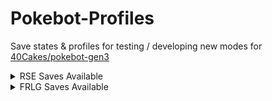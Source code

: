 # Pokebot-Profiles
Save states & profiles for testing / developing new modes for [40Cakes/pokebot-gen3](https://github.com/40Cakes/pokebot-gen3)


<details>
<summary>RSE Saves Available</summary>
  
Pokemon | Emerald | Ruby | Sapphire | Folder Link
--- | --- | --- | --- | ---
Kyogre | ✅ | ➖ | ✅ | [🔗 Ancient Legendaries](Saves%20%26%20Save%20States/RSE/Ancient%20Legendaries)
Groudon | ✅ | ✅ | ➖ | [🔗 Ancient Legendaries](Saves%20%26%20Save%20States/RSE/Ancient%20Legendaries)
Rayquaza | ✅ | ✅ | ✅ | [🔗 Ancient Legendaries](Saves%20%26%20Save%20States/RSE/Ancient%20Legendaries)
Beldum | ✅ | ❌ | ❌ | [🔗 Beldum](Saves%20%26%20Save%20States/RSE/Beldum)
Castform | ✅ | ✅ | ✅ | [🔗 Castform](Saves%20%26%20Save%20States/RSE/Castform)
Deoxys | ✅ | ➖ | ➖ | [🔗 Deoxys](Saves%20%26%20Save%20States/RSE/Deoxys)
Fossils | ✅ | ❌ | ❌ | [🔗 Fossils](Saves%20%26%20Save%20States/RSE/Fossils)
Ho-Oh | ✅ | ➖ | ➖ | [🔗 Ho-Oh](Saves%20%26%20Save%20States/RSE/Ho-Oh)
Hoenn Starters | ✅ | ✅ | ✅ | [🔗 Hoenn Starters](Saves%20%26%20Save%20States/RSE/Hoenn%20Starters)
Johto Starters | ✅ | ➖ | ➖ | [🔗 Johto Starters](Saves%20%26%20Save%20States/RSE/Johto%20Starters)
Kecleon | ✅ | ❌ | ❌ | [🔗 Kecleon](Saves%20%26%20Save%20States/RSE/Kecleon)
Lati@s | ✅ | ❌ | ❌ | [🔗 Lati@s](Saves%20%26%20Save%20States/RSE/Lati%40s)
Lugia | ✅ | ➖ | ➖ | [🔗 Lugia](Saves%20%26%20Save%20States/RSE/Lugia)
Mew | ✅ | ➖ | ➖ | [🔗 Mew](Saves%20%26%20Save%20States/RSE/Mew)
Regice | ✅ | ❌ | ❌ | [🔗 Regi Trio](Saves%20%26%20Save%20States/RSE/Regi%20Trio)
Regirock | ✅ | ❌ | ❌ | [🔗 Regi Trio](Saves%20%26%20Save%20States/RSE/Regi%20Trio)
Registeel | ✅ | ❌ | ❌ | [🔗 Regi Trio](Saves%20%26%20Save%20States/RSE/Regi%20Trio)
Rock Smash | ✅ | ❌ | ❌ | [🔗 Rock Smash](Saves%20%26%20Save%20States/RSE/Rock%20Smash)
Safari Zone | ✅ | ✅ | ✅ | [🔗 Safari Zones](Saves%20%26%20Save%20States/RSE/Safari%20Zones)
Sudowoodo | ✅ | ➖ | ➖ | [🔗 Sudowoodo](Saves%20%26%20Save%20States/RSE/Sudowoodo)
Wynaut (Egg) | ✅ | ❌ | ❌ | [🔗 Wynaut](Saves%20%26%20Save%20States/RSE/Wynaut)
</details>

<details>
<summary>FRLG Saves Available</summary>
  
## FRLG Saves Available
Pokemon | Fire Red | Leaf Green | Folder Link
--- | --- | --- | ---
Aerodactyl | ❌ | ❌ | [🔗 Aerodactyl](Saves%20%26%20Save%20States/FRLG/Aerodactyl)
Kyogre | ❌ | ❌ | [🔗 Ancient Legendaries](Saves%20%26%20Save%20States/FRLG/Ancient%20Legendaries)
Groudon | ✅ | ❌ | [🔗 Ancient Legendaries](Saves%20%26%20Save%20States/FRLG/Ancient%20Legendaries)
Deoxys | ❌ | ❌ | [🔗 Deoxys](Saves%20%26%20Save%20States/FRLG/Deoxys)
Eevee | ✅ | ✅ | [🔗 Eevee](Saves%20%26%20Save%20States/FRLG/Eevee)
Fossils | ❌ | ❌ | [🔗 Fossils](Saves%20%26%20Save%20States/FRLG/Fossils)
Hitmon Duo | ❌ | ❌ | [🔗 Hitmon Duo](Saves%20%26%20Save%20States/FRLG/Hitmon)
Ho-Oh | ❌ | ❌ | [🔗 Ho-Oh](Saves%20%26%20Save%20States/FRLG/Ho-Oh)
Kanto Starters | ✅ | ✅ | [🔗 Kanto Starters](Saves%20%26%20Save%20States/FRLG/Kanto%20Starters)
Lapras | ❌ | ❌ | [🔗 Lapras](Saves%20%26%20Save%20States/FRLG/Lapras)
Legendary Birds | ✅ | ✅ | [🔗 Legendary Birds](Saves%20%26%20Save%20States/FRLG/Legendary%20Birds)
Legendary Dogs | ❌ | ❌ | [🔗 Legendary Dogs](Saves%20%26%20Save%20States/FRLG/Legendary%20Dogs)
Lugia | ❌ | ❌ | [🔗 Lugia](Saves%20%26%20Save%20States/FRLG/Lugia)
Magikarp | ❌ | ❌ | [🔗 Magikarp](Saves%20%26%20Save%20States/FRLG/Magikarp)
Mewtwo | ❌ | ❌ | [🔗 Mewtwo](Saves%20%26%20Save%20States/FRLG/Mewtwo)
Safari Zone | ✅ | ✅ | [🔗 Safari Zone](Saves%20%26%20Save%20States/FRLG/Safari%20Zone)
Snorlax | ❌ | ❌ | [🔗 Snorlax](Saves%20%26%20Save%20States/FRLG/Snorlax)
Togepi | ❌ | ❌ | [🔗 Togepi](Saves%20%26%20Save%20States/FRLG/Togepi)
</details>
